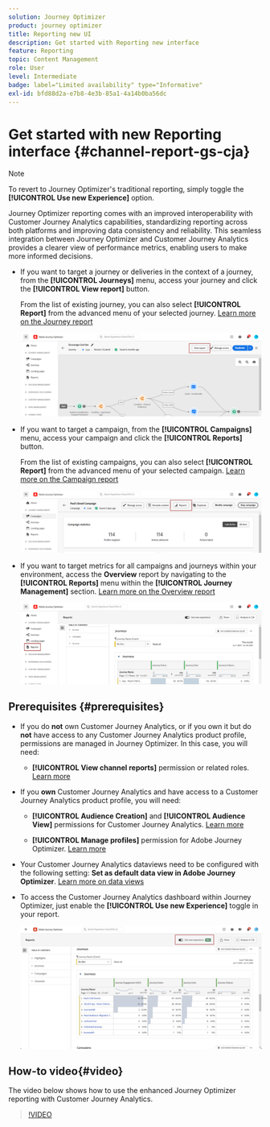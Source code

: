 ```yaml
---
solution: Journey Optimizer
product: journey optimizer
title: Reporting new UI
description: Get started with Reporting new interface
feature: Reporting
topic: Content Management
role: User
level: Intermediate
badge: label="Limited availability" type="Informative"
exl-id: bfd88d2a-e7b8-4e3b-85a1-4a14b0ba56dc
---
```

# Get started with new Reporting interface {#channel-report-gs-cja}

>[!NOTE]
>
> To revert to Journey Optimizer's traditional reporting, simply toggle the **[!UICONTROL Use new Experience]** option.

Journey Optimizer reporting comes with an improved interoperability with Customer Journey Analytics capabilities, standardizing reporting across both platforms and improving data consistency and reliability. This seamless integration between Journey Optimizer and Customer Journey Analytics provides a clearer view of performance metrics, enabling users to make more informed decisions.

* If you want to target a journey or deliveries in the context of a journey, from the **[!UICONTROL Journeys]** menu, access your journey and click the **[!UICONTROL View report]** button. 

    From the list of existing journey, you can also select **[!UICONTROL Report]** from the advanced menu of your selected journey. [Learn more on the Journey report](journey-global-report-cja.md)

    ![](assets/gs-cja-report-3.png)

* If you want to target a campaign, from the **[!UICONTROL Campaigns]** menu, access your campaign and click the **[!UICONTROL Reports]** button.

    From the list of existing campaigns, you can also select **[!UICONTROL Report]** from the advanced menu of your selected campaign. [Learn more on the Campaign report](campaign-global-report-cja.md)

    ![](assets/gs-cja-report-2.png)

* If you want to target metrics for all campaigns and journeys within your environment, access the **Overview** report by navigating to the **[!UICONTROL Reports]** menu within the **[!UICONTROL Journey Management]** section. [Learn more on the Overview report](channel-report-cja.md)

    ![](assets/gs-cja-report-1.png)

## Prerequisites {#prerequisites}

* If you do **not** own Customer Journey Analytics, or if you own it but do **not** have access to any Customer Journey Analytics product profile, permissions are managed in Journey Optimizer. In this case, you will need:

    * **[!UICONTROL View channel reports]** permission or related roles. [Learn more](../administration/permissions.md)

* If you **own** Customer Journey Analytics and have access to a Customer Journey Analytics product profile, you will need:

    * **[!UICONTROL Audience Creation]** and **[!UICONTROL Audience View]** permissions for Customer Journey Analytics. [Learn more](https://experienceleague.adobe.com/en/docs/analytics-platform/using/technotes/access-control)

    * **[!UICONTROL Manage profiles]** permission for Adobe Journey Optimizer. [Learn more](../administration/permissions.md)

* Your Customer Journey Analytics dataviews need to be configured with the following setting: **Set as default data view in Adobe Journey Optimizer**. [Learn more on data views](https://experienceleague.adobe.com/en/docs/analytics-platform/using/cja-dataviews/create-dataview)

* To access the Customer Journey Analytics dashboard within Journey Optimizer, just enable the **[!UICONTROL Use new Experience]** toggle in your report.

    ![](assets/cja-option.png)

## How-to video{#video}

The video below shows how to use the enhanced Journey Optimizer reporting with Customer Journey Analytics.

>[!VIDEO](https://video.tv.adobe.com/v/3430413)